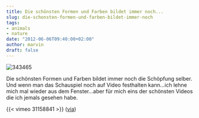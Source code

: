```yaml
---
title: Die schönsten Formen und Farben bildet immer noch...
slug: die-schonsten-formen-und-farben-bildet-immer-noch
tags:
- animals
- nature
date: "2012-06-06T09:40:00+02:00"
author: marvin
draft: false
---
```

![343465](/images/343465.png)

Die schönsten Formen und Farben bildet immer noch die Schöpfung selber.
Und wenn man das Schauspiel noch auf Video festhalten kann...ich lehne
mich mal wieder aus dem Fenster...aber für mich eins der schönsten
Videos die ich jemals gesehen habe.

{{< vimeo 31158841   >}}
([via](http://notizen.martingommel.de/murmuration/))